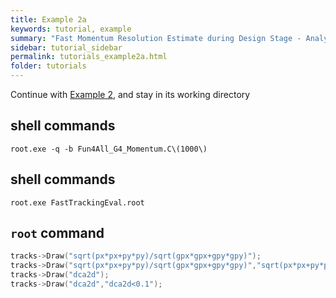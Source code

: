 ```yaml
---
title: Example 2a
keywords: tutorial, example
summary: "Fast Momentum Resolution Estimate during Design Stage - Analysis"
sidebar: tutorial_sidebar
permalink: tutorials_example2a.html
folder: tutorials
---
```


Continue with [Example 2](/tutorials_example2.html), and stay in its working directory

## shell commands

```console
root.exe -q -b Fun4All_G4_Momentum.C\(1000\)
```

## shell commands

```console
root.exe FastTrackingEval.root
```

## `root` command

```cpp
tracks->Draw("sqrt(px*px+py*py)/sqrt(gpx*gpx+gpy*gpy)");
tracks->Draw("sqrt(px*px+py*py)/sqrt(gpx*gpx+gpy*gpy)","sqrt(px*px+py*py)/sqrt(gpx*gpx+gpy*gpy)>0.8");
tracks->Draw("dca2d");
tracks->Draw("dca2d","dca2d<0.1");
```
